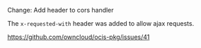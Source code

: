 Change: Add header to cors handler 

The `x-requested-with` header was added to allow ajax requests.

https://github.com/owncloud/ocis-pkg/issues/41
